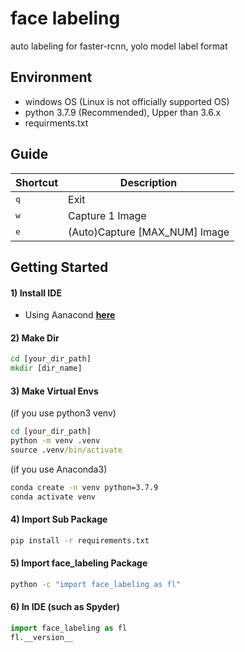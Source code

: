 # face labeling

auto labeling for faster-rcnn, yolo model label format

## Environment

- windows OS (Linux is not officially supported OS)
- python 3.7.9 (Recommended), Upper than 3.6.x
- requirments.txt

## Guide

Shortcut | Description | 
--- | --- |
<kbd>q</kbd> | Exit |
<kbd>w</kbd> | Capture 1 Image |
<kbd>e</kbd> | (Auto)Capture [MAX_NUM] Image |

##  Getting Started

#### 1) Install IDE

- Using Aanacond **[here](https://www.anaconda.com/)**

#### 2) Make Dir

```cmd
cd [your_dir_path]
mkdir [dir_name]
```

#### 3) Make Virtual Envs

(if you use python3 venv)

```cmd
cd [your_dir_path]
python -m venv .venv
source .venv/bin/activate
```

(if you use Anaconda3)

```cmd
conda create -n venv python=3.7.9
conda activate venv
```

#### 4) Import Sub Package

```cmd
pip install -r requirements.txt
```

#### 5) Import face_labeling Package

```cmd
python -c "import face_labeling as fl"
```

#### 6) In IDE (such as Spyder)

```python
import face_labeling as fl
fl.__version__
```
